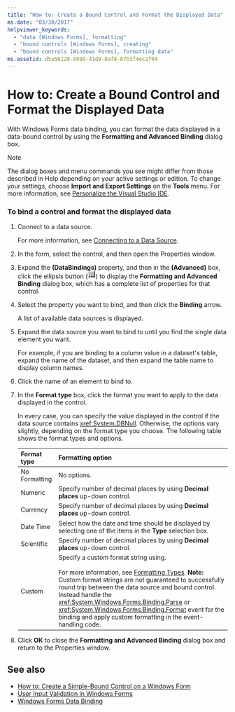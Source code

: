 ```yaml
---
title: "How to: Create a Bound Control and Format the Displayed Data"
ms.date: "03/30/2017"
helpviewer_keywords: 
  - "data [Windows Forms], formatting"
  - "bound controls [Windows Forms], creating"
  - "bound controls [Windows Forms], formatting data"
ms.assetid: d5a56228-899d-41d9-8af8-87b3f4ec2f94
---
```

# How to: Create a Bound Control and Format the Displayed Data
With Windows Forms data binding, you can format the data displayed in a data-bound control by using the **Formatting and Advanced Binding** dialog box.  
  
> [!NOTE]
>  The dialog boxes and menu commands you see might differ from those described in Help depending on your active settings or edition. To change your settings, choose **Import and Export Settings** on the **Tools** menu. For more information, see [Personalize the Visual Studio IDE](/visualstudio/ide/personalizing-the-visual-studio-ide).  
  
### To bind a control and format the displayed data  
  
1. Connect to a data source.  
  
     For more information, see [Connecting to a Data Source](../data/adonet/connecting-to-a-data-source.md).  
  
2. In the form, select the control, and then open the Properties window.  
  
3.  Expand the **(DataBindings)** property, and then in the **(Advanced)** box, click the ellipsis button (![The Ellipsis button (...) in the Properties window of Visual Studio.](./media/visual-studio-ellipsis-button.png)) to display the **Formatting and Advanced Binding** dialog box, which has a complete list of properties for that control.  
  
4. Select the property you want to bind, and then click the **Binding** arrow.  
  
     A list of available data sources is displayed.  
  
5. Expand the data source you want to bind to until you find the single data element you want.  
  
     For example, if you are binding to a column value in a dataset's table, expand the name of the dataset, and then expand the table name to display column names.  
  
6. Click the name of an element to bind to.  
  
7. In the **Format type** box, click the format you want to apply to the data displayed in the control.  
  
     In every case, you can specify the value displayed in the control if the data source contains <xref:System.DBNull>. Otherwise, the options vary slightly, depending on the format type you choose. The following table shows the format types and options.  
  
    |Format type|Formatting option|  
    |-----------------|-----------------------|  
    |No Formatting|No options.|  
    |Numeric|Specify number of decimal places by using **Decimal places** up-down control.|  
    |Currency|Specify number of decimal places by using **Decimal places** up-down control.|  
    |Date Time|Select how the date and time should be displayed by selecting one of the items in the **Type** selection box.|  
    |Scientific|Specify number of decimal places by using **Decimal places** up-down control.|  
    |Custom|Specify a custom format string using.<br /><br /> For more information, see [Formatting Types](../../standard/base-types/formatting-types.md). **Note:**  Custom format strings are not guaranteed to successfully round trip between the data source and bound control. Instead handle the <xref:System.Windows.Forms.Binding.Parse> or <xref:System.Windows.Forms.Binding.Format> event for the binding and apply custom formatting in the event-handling code.|  
  
8. Click **OK** to close the **Formatting and Advanced Binding** dialog box and return to the Properties window.  
  
## See also

- [How to: Create a Simple-Bound Control on a Windows Form](how-to-create-a-simple-bound-control-on-a-windows-form.md)
- [User Input Validation in Windows Forms](user-input-validation-in-windows-forms.md)
- [Windows Forms Data Binding](windows-forms-data-binding.md)
